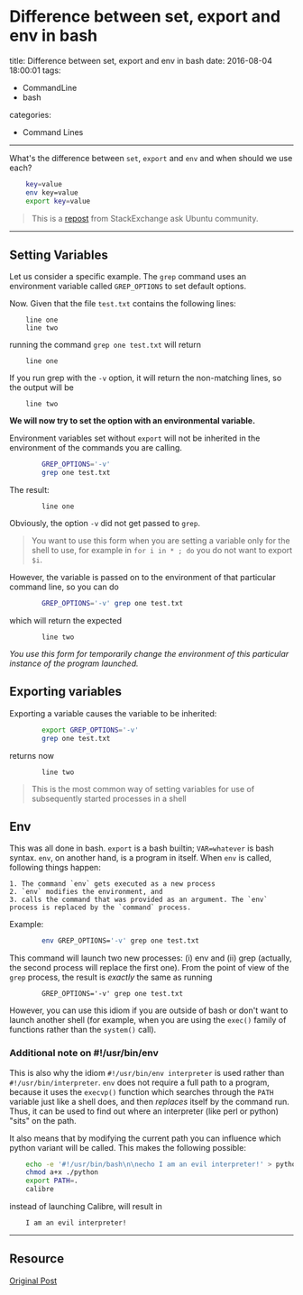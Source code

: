 # Difference between set, export and env in bash

title: Difference between set, export and env in bash
date: 2016-08-04 18:00:01
tags:
- CommandLine
- bash

categories:
- Command Lines

----------

What's the difference between `set`, `export` and `env` and when should we use each?
```bash
	key=value
	env key=value
	export key=value
```

<!--more-->

>This is a [repost](http://askubuntu.com/questions/205688/whats-the-difference-between-set-export-and-env-and-when-should-i-use-each) from StackExchange ask Ubuntu community.

---

## Setting Variables
Let us consider a specific example. The `grep` command uses an environment variable called `GREP_OPTIONS` to set default options. 

Now. Given that the file `test.txt` contains the following lines:
```plain
    line one
    line two
```
running the command `grep one test.txt` will return
```plain
    line one
```
If you run grep with the `-v` option, it will return the non-matching lines, so the output will be
```plain
    line two
```
**We will now try to set the option with an environmental variable.**

Environment variables set without `export` will not be inherited in the environment of the commands you are calling. 
```bash
        GREP_OPTIONS='-v'
        grep one test.txt
```
 The result:
```plain
        line one
```
 Obviously, the option `-v` did not get passed to `grep`. 

 >You want to use this form when you are setting a variable only for the shell to use, for example in `for i in * ; do` you do not want to export `$i`.

However, the variable is passed on to the environment of that particular command line, so you can do
```bash
        GREP_OPTIONS='-v' grep one test.txt
```
 which will return the expected
```plain
        line two
```
 *You use this form for temporarily change the environment of this particular instance of the program launched.*

## Exporting variables
Exporting a variable causes the variable to be inherited:
```bash
        export GREP_OPTIONS='-v'
        grep one test.txt
```
 returns now
```plain
        line two
```
>This is the most common way of setting variables for use of subsequently started processes in a shell

## Env
This was all done in bash. `export` is a bash builtin; `VAR=whatever` is bash syntax. `env`, on another hand, is a program in itself. When `env` is called, following things happen:

    1. The command `env` gets executed as a new process
    2. `env` modifies the environment, and
    3. calls the command that was provided as an argument. The `env` process is replaced by the `command` process.

 Example:
```bash
        env GREP_OPTIONS='-v' grep one test.txt
```
This command will launch two new processes: (i) env and (ii) grep (actually, the second process will replace the first one). From the point of view of the `grep` process, the result is *exactly* the same as running 
```plain
        GREP_OPTIONS='-v' grep one test.txt
```
 However, you can use this idiom if you are outside of bash or don't want to launch another shell (for example, when you are using the `exec()` family of functions rather than the `system()` call).

### Additional note on #!/usr/bin/env

This is also why the idiom `#!/usr/bin/env interpreter` is used rather than `#!/usr/bin/interpreter`. `env` does not require a full path to a program, because it uses the `execvp()` function which searches through the `PATH` variable just like a shell does, and then *replaces*  itself by the command run. Thus, it can be used to find out where an interpreter (like perl or python) "sits" on the path. 

It also means that by modifying the current path you can influence which python variant will be called. This makes the following possible:
```bash
    echo -e '#!/usr/bin/bash\n\necho I am an evil interpreter!' > python
    chmod a+x ./python
    export PATH=.
    calibre
```
instead of launching Calibre, will result in
```plain
    I am an evil interpreter!
```  

---
## Resource
[Original Post](http://askubuntu.com/questions/205688/whats-the-difference-between-set-export-and-env-and-when-should-i-use-each)